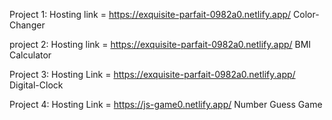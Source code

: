Project 1: Hosting link = https://exquisite-parfait-0982a0.netlify.app/    Color-Changer

project 2: Hosting link = https://exquisite-parfait-0982a0.netlify.app/    BMI Calculator

Project 3: Hosting Link = https://exquisite-parfait-0982a0.netlify.app/    Digital-Clock

Project 4: Hosting Link = https://js-game0.netlify.app/                    Number Guess Game
